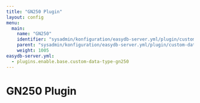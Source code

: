 ```yaml
---
title: "GN250 Plugin"
layout: config
menu:
  main:
    name: "GN250"
    identifier: "sysadmin/konfiguration/easydb-server.yml/plugin/custom-data-type/gn250"
    parent: "sysadmin/konfiguration/easydb-server.yml/plugin/custom-data-type"
    weight: 1005
easydb-server.yml:
  - plugins.enable.base.custom-data-type-gn250
---
```

# GN250 Plugin